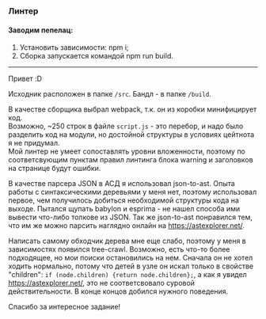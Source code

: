   ### Линтер ###

  #### Заводим пепелац: ####
1. Установить зависимости: npm i;
2. Сборка запускается командой  npm run build. 
<hr>

  Привет :D

  Исходник расположен в папке `/src`. Бандл - в папке `/build`.  
  
  В качестве сборщика выбрал webpack, т.к. он из коробки минифицирует код.  
  Возможно, ~250 строк в файле `script.js` - это перебор, и надо было разделить код на модули, но достойной структуры в условиях цейтнота я не придумал.  
  Мой линтер не умеет сопоставлять уровни вложенности, поэтому по соответсвующим пунктам правил линтинга блока warning и заголовков на странице будут ошибки.  
  
  
  В качестве парсера JSON в АСД я использовал json-to-ast. Опыта работы с синтаксическими деревьями у меня нет, поэтому использовал первое, чем получилось добиться необходимой структуры кода на выходе. Пытался щупать babylon и esprima - не нашел способа ими вывести что-либо толкове из JSON. Так же json-to-ast понравился тем, что им же можно парсить наглядно онлайн на https://astexplorer.net/.  
  
  Написать самому обходчик дерева мне еще слабо, поэтому у меня в зависимостях появился tree-crawl. Возможно, есть что-то более подходящее, но мои поиски остановились на нем. Сначала он не хотел ходить нормально, потому что детей в узле он искал только в свойстве "children": `if (node.children) {return node.children};`, а как я увидел https://astexplorer.net/, это не соответсвовало суровой действительности. В конце концов добился нужного поведения.
  
  
  Спасибо за интересное задание!

